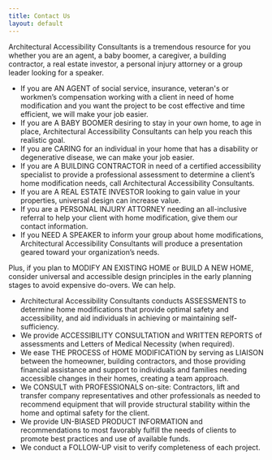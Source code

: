 ```yaml
---
title: Contact Us
layout: default
---
```


Architectural Accessibility Consultants is a tremendous resource for
you whether you are an agent, a baby boomer, a caregiver, a building
contractor, a real estate investor, a personal injury attorney or a
group leader looking for a speaker.

* If you are AN AGENT of social service, insurance, veteran's or
workmen’s compensation working with a client in need of home
modification and you want the project to be cost effective and time
efficient, we will make your job easier.
* If you are A BABY BOOMER desiring to stay in your own home, to age in 
place, Architectural Accessibility Consultants can help you reach this
realistic goal.
* If you are CARING for an individual in your home that has a disability 
or degenerative disease, we can make your job easier.
* If you are A BUILDING CONTRACTOR in need of a certified accessibility
specialist to provide a professional assessment to determine a client’s home
modification needs, call Architectural Accessibility Consultants.
* If you are A REAL ESTATE INVESTOR looking to gain value in your
properties, universal design can increase value.
* If you are a PERSONAL INJURY ATTORNEY needing an all-inclusive
referral to help your client with home modification, give them our 
contact information.
* If you NEED A SPEAKER to inform your group about home modifications, 
Architectural Accessibility Consultants will produce a presentation
geared toward your organization’s needs.
 
Plus, if you plan to MODIFY AN EXISTING HOME or BUILD A NEW HOME,
consider universal and accessible design principles in the early
planning stages to avoid expensive do-overs. We can help.
 
* Architectural Accessibility Consultants conducts ASSESSMENTS to
determine home modifications that provide optimal safety and
accessibility, and aid individuals in achieving or maintaining self-
sufficiency.
* We provide ACCESSIBILITY CONSULTATION and WRITTEN REPORTS of
assessments and Letters of Medical Necessity (when required).
* We ease THE PROCESS of HOME MODIFICATION by serving as LIAISON between
the homeowner, building contractors, and those providing financial
assistance and support to individuals and families needing accessible
changes in their homes, creating a team approach.
* We CONSULT with PROFESSIONALS on-site: Contractors, lift and 
transfer company representatives and other professionals as needed to
recommend equipment that will provide structural stability within the
home and optimal safety for the client.
* We provide UN-BIASED PRODUCT INFORMATION and recommendations to most
favorably fulfill the needs of clients to promote best practices and
use of available funds.
* We conduct a FOLLOW-UP visit to verify completeness of each project.
